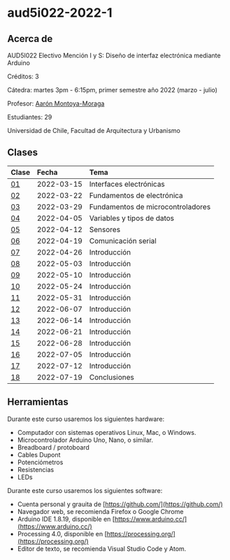 # aud5i022-2022-1

## Acerca de

AUD5I022 Electivo Mención I y S: Diseño de interfaz electrónica mediante Arduino

Créditos: 3

Cátedra: martes 3pm - 6:15pm, primer semestre año 2022 (marzo - julio)

Profesor: [Aarón Montoya-Moraga](https://github.com/montoyamoraga/)

Estudiantes: 29

Universidad de Chile, Facultad de Arquitectura y Urbanismo

## Clases

| Clase | Fecha | Tema |
|  :-------------------- | :--------- | :-------------------------------- |
| [01](clases/clase-01/) | 2022-03-15 | Interfaces electrónicas           |
| [02](clases/clase-02/) | 2022-03-22 | Fundamentos de electrónica        |
| [03](clases/clase-03/) | 2022-03-29 | Fundamentos de microcontroladores |
| [04](clases/clase-04/) | 2022-04-05 | Variables y tipos de datos        |
| [05](clases/clase-05/) | 2022-04-12 | Sensores                          |
| [06](clases/clase-06/) | 2022-04-19 | Comunicación serial               |
| [07](clases/clase-07/) | 2022-04-26 | Introducción |
| [08](clases/clase-08/) | 2022-05-03 | Introducción |
| [09](clases/clase-09/) | 2022-05-10 | Introducción |
| [10](clases/clase-10/) | 2022-05-24 | Introducción |
| [11](clases/clase-11/) | 2022-05-31 | Introducción |
| [12](clases/clase-12/) | 2022-06-07 | Introducción |
| [13](clases/clase-13/) | 2022-06-14 | Introducción |
| [14](clases/clase-14/) | 2022-06-21 | Introducción |
| [15](clases/clase-15/) | 2022-06-28 | Introducción |
| [16](clases/clase-16/) | 2022-07-05 | Introducción |
| [17](clases/clase-17/) | 2022-07-12 | Introducción |
| [18](clases/clase-18/) | 2022-07-19 | Conclusiones |

## Herramientas

Durante este curso usaremos los siguientes hardware:

* Computador con sistemas operativos Linux, Mac, o Windows.
* Microcontrolador Arduino Uno, Nano, o similar.
* Breadboard / protoboard
* Cables Dupont
* Potenciómetros
* Resistencias
* LEDs

Durante este curso usaremos los siguientes software:

* Cuenta personal y grauita de [https://github.com/](https://github.com/)
* Navegador web, se recomienda Firefox o Google Chrome
* Arduino IDE 1.8.19, disponible en [https://www.arduino.cc/](https://www.arduino.cc/)
* Processing 4.0, disponible en [https://processing.org/](https://processing.org/)
* Editor de texto, se recomienda Visual Studio Code y Atom.